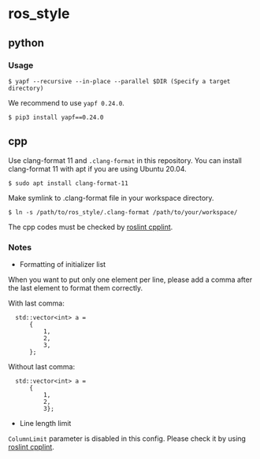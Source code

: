 # ros_style

## python

### Usage

```shell
$ yapf --recursive --in-place --parallel $DIR (Specify a target directory)
```

We recommend to use `yapf 0.24.0`.

```shell
$ pip3 install yapf==0.24.0
```

## cpp

Use clang-format 11 and `.clang-format` in this repository.
You can install clang-format 11 with apt if you are using Ubuntu 20.04.
```shell
$ sudo apt install clang-format-11
```


Make symlink to .clang-format file in your workspace directory.
```shell
$ ln -s /path/to/ros_style/.clang-format /path/to/your/workspace/
```

The cpp codes must be checked by [roslint cpplint](http://wiki.ros.org/roslint).

### Notes

- Formatting of initializer list

When you want to put only one element per line, please add a comma after the last element to format them correctly.


With last comma:
```
  std::vector<int> a =
      {
          1,
          2,
          3,
      };
```

Without last comma:
```
  std::vector<int> a =
      {
          1,
          2,
          3};
```

- Line length limit

`ColumnLimit` parameter is disabled in this config.
Please check it by using [roslint cpplint](http://wiki.ros.org/roslint).
